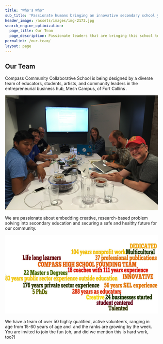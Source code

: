 ```yaml
---
title: "Who's Who"
sub_title: 'Passionate humans bringing an innovative secondary school your way!'
header_image: /assets/images/img-2173.jpg
search_engine_optimization:
  page_title: Our Team
  page_description: Passionate leaders that are bringing this school to life.
permalink: /our-team/
layout: page
---
```



## Our Team

Compass Community Collaborative School is being designed by a diverse team of educators, students, artists, and community leaders in the entrepreneurial business hub, Mesh Campus, of Fort Collins .

![](/assets/images/versions/img-1963---x----4032-3024x---.jpg)

We are passionate about embedding creative, research-based problem solving into secondary education and securing a safe and healthy future for our community.

![](/assets/images/versions/qualifications---x----1242-640x---.jpg)

We have a team of over 50 highly qualified, active volunteers, ranging in age from 15-60 years of age and &nbsp;and the ranks are growing by the week. You are invited to join the fun (oh, and did we mention this is hard work, too?)

&nbsp;

&nbsp;

&nbsp;